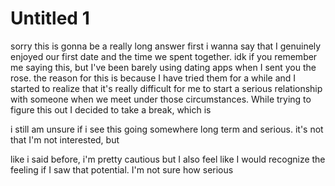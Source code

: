 # Untitled 1

sorry this is gonna be a really long answer
first i wanna say that I genuinely enjoyed our first date and the time we spent together. idk if you remember me saying this, but I've been barely using dating apps when I sent you the rose. the reason for this is because I have tried them for a while and I started to realize that it's really difficult for me to start a serious relationship with someone when we meet under those circumstances. While trying to figure this out I decided to take a break, which is 


i still am unsure if i see this going somewhere long term and serious. it's not that I'm not interested, but 

like i said before, i'm pretty cautious but I also feel like I would recognize the feeling if I saw that potential. 
I'm not sure how serious 